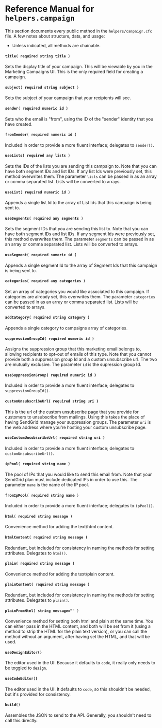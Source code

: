 # Reference Manual for `helpers.campaign`

This section documents every public method in the `helpers/campaign.cfc` file. A few notes about structure, data, and usage:

- Unless indicated, all methods are chainable.

#### `title( required string title )`

Sets the display title of your campaign. This will be viewable by you in the Marketing Campaigns UI. This is the only required field for creating a campaign.

#### `subject( required string subject )`

Sets the subject of your campaign that your recipients will see.

#### `sender( required numeric id )`

Sets who the email is "from", using the ID of the "sender" identity that you have created.

#### `fromSender( required numeric id )`

Included in order to provide a more fluent interface; delegates to `sender()`.

#### `useLists( required any lists )`

Sets the IDs of the lists you are sending this campaign to. Note that you can have both segment IDs and list IDs. If any list Ids were previously set, this method overwrites them. The parameter `lists` can be passed in as an array or comma separated list. Lists will be converted to arrays.

#### `useList( required numeric id )`

Appends a single list Id to the array of List Ids that this campaign is being sent to.

#### `useSegments( required any segments )`

Sets the segment IDs that you are sending this list to. Note that you can have both segment IDs and list IDs. If any segment Ids were previously set, this method overwrites them. The parameter `segments` can be passed in as an array or comma separated list. Lists will be converted to arrays.

#### `useSegment( required numeric id )`

Appends a single segment Id to the array of Segment Ids that this campaign is being sent to.

#### `categories( required any categories )`

Set an array of categories you would like associated to this campaign. If categories are already set, this overwrites them. The parameter `categories` can be passed in as an array or comma separated list. Lists will be converted to arrays.

#### `addCategory( required string category )`

Appends a single category to campaigns array of categories.

#### `suppressionGroupId( required numeric id )`

Assigns the suppression group that this marketing email belongs to, allowing recipients to opt-out of emails of this type. Note that you cannot provide both a suppression group Id and a custom unsubscribe url. The two are mutually exclusive. The parameter `id` is the supression group Id.

#### `useSuppressionGroup( required numeric id )`

Included in order to provide a more fluent interface; delegates to `suppressionGroupId()`.

#### `customUnsubscribeUrl( required string uri )`

This is the url of the custom unsubscribe page that you provide for customers to unsubscribe from mailings. Using this takes the place of having SendGrid manage your suppression groups. The parameter `uri` is the web address where you're hosting your custom unsubscribe page.

#### `useCustomUnsubscribeUrl( required string uri )`

Included in order to provide a more fluent interface; delegates to `customUnsubscribeUrl()`.

#### `ipPool( required string name )`

The pool of IPs that you would like to send this email from. Note that your SendGrid plan must include dedicated IPs in order to use this. The parameter `name` is the name of the IP pool.

#### `fromIpPool( required string name )`

Included in order to provide a more fluent interface; delegates to `ipPool()`.

#### `html( required string message )`

Convenience method for adding the text/html content.

#### `htmlContent( required string message )`

Redundant, but included for consistency in naming the methods for setting attributes. Delegates to `html()`.

#### `plain( required string message )`

Convenience method for adding the text/plain content.

#### `plainContent( required string message )`

Redundant, but included for consistency in naming the methods for setting attributes. Delegates to `plain()`.

#### `plainFromHtml( string message="" )`

Convenience method for setting both html and plain at the same time. You can either pass in the HTML content, and both will be set from it (using a method to strip the HTML for the plain text version), or you can call the method without an argument, after having set the HTML, and that will be used.

#### `useDesignEditor()`

The editor used in the UI. Because it defaults to `code`, it really only needs to be toggled to `design`.

#### `useCodeEditor()`

The editor used in the UI. It defaults to `code`, so this shouldn't be needed, but it's provided for consistency.

#### `build()`

Assembles the JSON to send to the API. Generally, you shouldn't need to call this directly.
